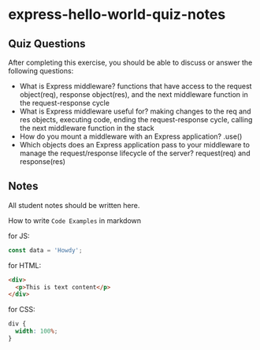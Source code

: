 # express-hello-world-quiz-notes

## Quiz Questions

After completing this exercise, you should be able to discuss or answer the following questions:

- What is Express middleware?
  functions that have access to the request object(req), response object(res), and the next middleware function in the request-response cycle
- What is Express middleware useful for?
  making changes to the req and res objects, executing code, ending the request-response cycle, calling the next middleware function in the stack
- How do you mount a middleware with an Express application?
  .use()
- Which objects does an Express application pass to your middleware to manage the request/response lifecycle of the server?
  request(req) and response(res)

## Notes

All student notes should be written here.

How to write `Code Examples` in markdown

for JS:

```javascript
const data = 'Howdy';
```

for HTML:

```html
<div>
  <p>This is text content</p>
</div>
```

for CSS:

```css
div {
  width: 100%;
}
```
